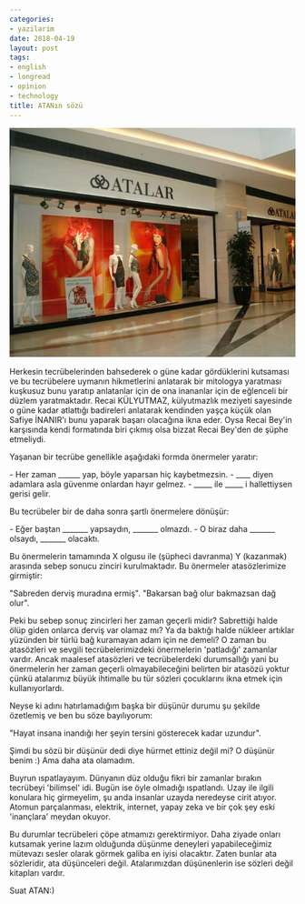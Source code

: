 ```yaml
---
categories:
- yazilarim
date: 2018-04-19
layout: post
tags:
- english
- longread
- opinion
- technology
title: ATANın sözü
---
```


![atalariflas](/images/atalariflas.jpg)

Herkesin tecrübelerinden bahsederek o güne kadar gördüklerini kutsaması ve bu tecrübelere uymanın hikmetlerini anlatarak bir mitologya yaratması kuşkusuz bunu yaratıp anlatanlar için de ona inananlar için de eğlenceli bir düzlem yaratmaktadır. Recai KÜLYUTMAZ, külyutmazlık meziyeti sayesinde o güne kadar atlattığı badireleri anlatarak kendinden yaşça küçük olan Safiye İNANIR'ı bunu yaparak başarı olacağına ikna eder. Oysa Recai Bey'in karşısında kendi formatında biri çıkmış olsa bizzat Recai Bey'den de şüphe etmeliydi.

Yaşanan bir tecrübe genellikle aşağıdaki formda önermeler yaratır:

\- Her zaman \_\_\_\_\_\_ yap, böyle yaparsan hiç kaybetmezsin. - \_\_\_\_ diyen adamlara asla güvenme onlardan hayır gelmez. - \_\_\_\_\_ ile \_\_\_\_\_ i hallettiysen gerisi gelir.

Bu tecrübeler bir de daha sonra şartlı önermelere dönüşür:

\- Eğer baştan \_\_\_\_\_\_\_ yapsaydın, \_\_\_\_\_\_\_ olmazdı. - O biraz daha \_\_\_\_\_\_\_ olsaydı, \_\_\_\_\_\_\_ olacaktı.

Bu önermelerin tamamında X olgusu ile (şüpheci davranma) Y (kazanmak) arasında sebep sonucu zinciri kurulmaktadır. Bu önermeler atasözlerimize girmiştir:

"Sabreden derviş muradına ermiş". "Bakarsan bağ olur bakmazsan dağ olur".

Peki bu sebep sonuç zincirleri her zaman geçerli midir? Sabrettiği halde ölüp giden onlarca derviş var olamaz mı? Ya da baktığı halde nükleer artıklar yüzünden bir türlü bağ kuramayan adam için ne demeli? O zaman bu atasözleri ve sevgili tecrübelerimizdeki önermelerin 'patladığı' zamanlar vardır. Ancak maalesef atasözleri ve tecrübelerdeki durumsallığı yani bu önermelerin her zaman geçerli olmayabileceğini belirten bir atasözü yoktur çünkü atalarımız büyük ihtimalle bu tür sözleri çocuklarını ikna etmek için kullanıyorlardı.

Neyse ki adını hatırlamadığım başka bir düşünür durumu şu şekilde özetlemiş ve ben bu söze bayılıyorum:

"Hayat insana inandığı her şeyin tersini gösterecek kadar uzundur".

Şimdi bu sözü bir düşünür dedi diye hürmet ettiniz değil mi? O düşünür benim :) Ama daha ata olamadım.

Buyrun ıspatlayayım. Dünyanın düz olduğu fikri bir zamanlar bırakın tecrübeyi 'bilimsel' idi. Bugün ise öyle olmadığı ıspatlandı. Uzay ile ilgili konulara hiç girmeyelim, şu anda insanlar uzayda neredeyse cirit atıyor. Atomun parçalanması, elektrik, internet, yapay zeka ve bir çok şey eski 'inançlara' meydan okuyor.

Bu durumlar tecrübeleri çöpe atmamızı gerektirmiyor. Daha ziyade onları kutsamak yerine lazım olduğunda düşünme deneyleri yapabileceğimiz mütevazı sesler olarak görmek galiba en iyisi olacaktır. Zaten bunlar ata sözleridir, ata düşünceleri değil. Atalarımızdan düşünenlerin ise sözleri değil kitapları vardır.

Suat ATAN:)

